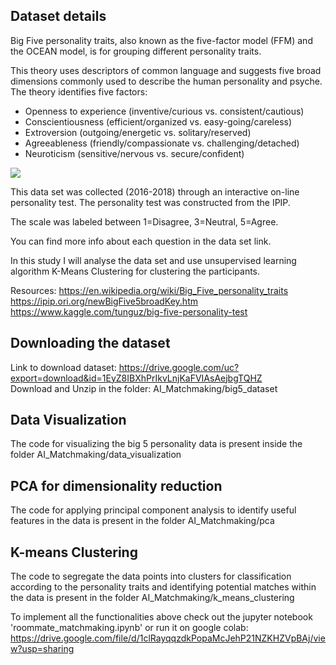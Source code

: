 ## Dataset details

Big Five personality traits, also known as the five-factor model (FFM) and the OCEAN model, is for grouping different personality traits.

This theory uses descriptors of common language and suggests five broad dimensions commonly used to describe the human personality and psyche. The theory identifies five factors:

* Openness to experience (inventive/curious vs. consistent/cautious)
* Conscientiousness (efficient/organized vs. easy-going/careless)
* Extroversion (outgoing/energetic vs. solitary/reserved)
* Agreeableness (friendly/compassionate vs. challenging/detached)
* Neuroticism (sensitive/nervous vs. secure/confident)

![](https://drive.google.com/uc?id=1dbNj4UDAI9fRDpzo0t-RpvIOORStLZ4p)

This data set was collected (2016-2018) through an interactive on-line personality test. The personality test was constructed from the IPIP. 

The scale was labeled between 1=Disagree, 3=Neutral, 5=Agree.

You can find more info about each question in the data set link.

In this study I will analyse the data set and use unsupervised learning algorithm K-Means Clustering for clustering the participants.

Resources:
https://en.wikipedia.org/wiki/Big_Five_personality_traits
https://ipip.ori.org/newBigFive5broadKey.htm
https://www.kaggle.com/tunguz/big-five-personality-test

## Downloading the dataset

Link to download dataset: https://drive.google.com/uc?export=download&id=1EyZ8IBXhPrIkvLnjKaFVIAsAejbgTQHZ
\
Download and Unzip in the folder: AI_Matchmaking/big5_dataset

## Data Visualization
The code for visualizing the big 5 personality data is present inside the folder AI_Matchmaking/data_visualization

## PCA for dimensionality reduction
The code for applying principal component analysis to identify useful features in the data is present in the folder AI_Matchmaking/pca
 
## K-means Clustering
The code to segregate the data points into clusters for classification according to the personality traits and identifying potential matches within the data is present in the folder AI_Matchmaking/k_means_clustering

To implement all the functionalities above check out the jupyter notebook 'roommate_matchmaking.ipynb' or run it on google colab: https://drive.google.com/file/d/1clRayqqzdkPopaMcJehP21NZKHZVpBAj/view?usp=sharing 